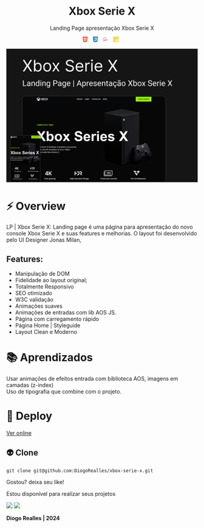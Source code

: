 <div align="center">

  # Xbox Serie X
  
  <p>Landing Page apresentação Xbox Serie X</p>
  
  <img width="3%" src="https://raw.githubusercontent.com/devicons/devicon/master/icons/html5/html5-plain.svg"> &nbsp;
  <img width="3%" src="https://raw.githubusercontent.com/devicons/devicon/master/icons/css3/css3-plain.svg"> &nbsp;
  <img width="3%" src="https://raw.githubusercontent.com/devicons/devicon/master/icons/sass/sass-original.svg"> &nbsp;
  <img width="3%" src="https://raw.githubusercontent.com/devicons/devicon/master/icons/javascript/javascript-plain.svg"> &nbsp;

  ![Xbox Serie X](./assets/img/cover.jpg)
</div>

<div>

  # ⚡ Overview
  LP | Xbox Serie X: Landing page é uma página para apresentação do novo console Xbox Serie X e suas features e melhorias.
  O layout foi desenvolvido pelo UI Designer Jonas Milan,
   
  ## Features:
  - Manipulação de DOM
  - Fidelidade ao layout original;
  - Totalmente Responsivo
  - SEO otimizado
  - W3C validação
  - Animações suaves
  - Animações de entradas com lib AOS JS.
  - Página com carregamento rápido
  - Página Home | Styleguide
  - Layout Clean e Moderno

  # 📚 Aprendizados
  Usar animações de efeitos entrada com biblioteca AOS, imagens em camadas (z-index)<br />
  Uso de tipografia que combine com o projeto.

  # 🚀 Deploy
  [Ver online](https://xbox-serie-x.softwarealles.repl.co/)

  ## 👽 Clone

  ```
  git clone git@github.com:DiogoRealles/xbox-serie-x.git
  ```
</div>


<footer>
  <p>Gostou? deixa seu like!</p>
  <p>Estou disponível para realizar seus projetos</p>
  <a href="mailto:diogorealles@hotmail.com"><img src="https://img.shields.io/badge/diogorealles@hotmail.com-1F2D52?style=for-the-badge&logo=gmail&logoColor=white"></a>
  <a href="https://www.linkedin.com/in/diogorealles/"><img src="https://img.shields.io/badge//Diogo Realles-1F2D52?style=for-the-badge&logo=linkedin&logoColor=white"></a>
  
  <p><strong>Diogo Realles | 2024</strong></p>
</footer>
